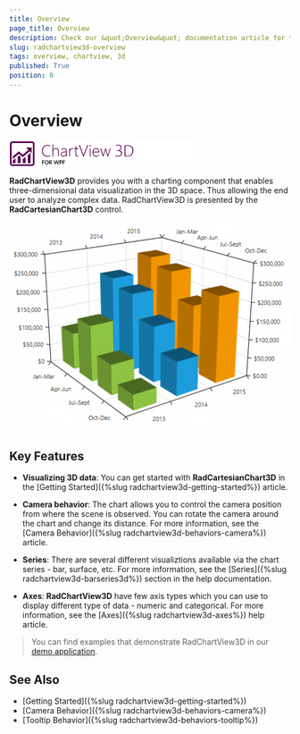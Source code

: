 ```yaml
---
title: Overview
page_title: Overview
description: Check our &quot;Overview&quot; documentation article for the RadChartView3D {{ site.framework_name }} control.
slug: radchartview3d-overview
tags: overview, chartview, 3d
published: True
position: 0
---
```


# Overview

![](images/radchartview3d-logo.png)

__RadChartView3D__ provides you with a charting component that enables three-dimensional data visualization in the 3D space. Thus allowing the end user to analyze complex data. RadChartView3D is presented by the __RadCartesianChart3D__ control.

![](images/radchartview-3d-overview-0.png)

## Key Features

* __Visualizing 3D data__: You can get started with __RadCartesianChart3D__ in the [Getting Started]({%slug radchartview3d-getting-started%}) article.

* __Camera behavior__: The chart allows you to control the camera position from where the scene is observed. You can rotate the camera around the chart and change its distance. For more information, see the [Camera Behavior]({%slug radchartview3d-behaviors-camera%}) article.

* __Series__: There are several different visualiztions available via the chart series - bar, surface, etc. For more information, see the [Series]({%slug radchartview3d-barseries3d%}) section in the help documentation.

* __Axes__: __RadChartView3D__ have few axis types which you can use to display different type of data - numeric and categorical. For more information, see the [Axes]({%slug radchartview3d-axes%}) help article.

>You can find examples that demonstrate RadChartView3D in our [demo application](https://demos.telerik.com/wpf/).

## See Also  

* [Getting Started]({%slug radchartview3d-getting-started%})
* [Camera Behavior]({%slug radchartview3d-behaviors-camera%})
* [Tooltip Behavior]({%slug radchartview3d-behaviors-tooltip%})